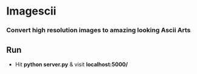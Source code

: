 # Imagescii
### Convert high resolution images to amazing looking Ascii Arts

## Run
* Hit **python server.py** & visit **localhost:5000/**